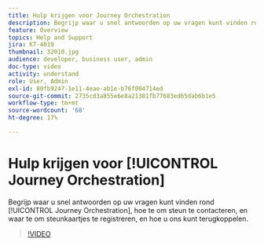 ```yaml
---
title: Hulp krijgen voor Journey Orchestration
description: Begrijp waar u snel antwoorden op uw vragen kunt vinden rond [!UICONTROL Journey Orchestration], hoe te om steun te contacteren, en waar te om steunkaartjes te registreren, en hoe u ons kunt terugkoppelen.
feature: Overview
topics: Help and Support
jira: KT-4019
thumbnail: 32010.jpg
audience: developer, business user, admin
doc-type: video
activity: understand
role: User, Admin
exl-id: 80fb9247-1e11-4eae-ab1e-b76f004714ed
source-git-commit: 2735cd3a855e6e8a21381fb77683ed65dab6b1e5
workflow-type: tm+mt
source-wordcount: '68'
ht-degree: 17%

---
```


# Hulp krijgen voor [!UICONTROL Journey Orchestration]

Begrijp waar u snel antwoorden op uw vragen kunt vinden rond [!UICONTROL Journey Orchestration], hoe te om steun te contacteren, en waar te om steunkaartjes te registreren, en hoe u ons kunt terugkoppelen.

>[!VIDEO](https://video.tv.adobe.com/v/32010?quality=12&learn=on)
